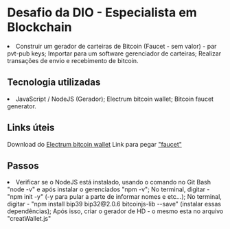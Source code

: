 # Desafio da DIO - Especialista em Blockchain

<li>
Construir um gerador de carteiras de Bitcoin (Faucet - sem valor) - par pvt-pub keys;
Importar para um software gerenciador de carteiras;
Realizar transações de envio e recebimento de bitcoin.
</li>

## Tecnologia utilizadas

<li>
JavaScript / NodeJS (Gerador);
Electrum bitcoin wallet;
Bitcoin faucet generator.
</li>

## Links úteis

Download do [Electrum bitcoin wallet](https://electrum.org/#download)
Link para pegar ["faucet"](https://bitcoinfaucet.uo1.net)

## Passos
<li>
Verificar se o NodeJS está instalado, usando o comando no Git Bash "node -v" e após instalar o gerenciados "npm -v";
No terminal, digitar - "npm init -y" (-y para pular a parte de informar nomes e etc...);
No terminal, digitar - "npm install bip39 bip32@2.0.6 bitcoinjs-lib --save" (instalar essas dependências);
Após isso, criar o gerador de HD - o mesmo esta no arquivo "creatWallet.js"
</li>
